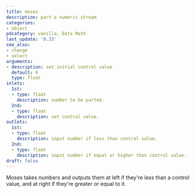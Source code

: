 ```yaml
---
title: moses
description: part a numeric stream
categories:
- object
pdcategory: vanilla, Data Math
last_update: '0.33'
see_also:
- change
- select
arguments:
- description: set initial control value 
  default: 0
  type: float
inlets:
  1st:
  - type: float
    description: number to be parted.
  2nd:
  - type: float
    description: set control value.
outlets:
  1st:
  - type: float
    description: input number if less than control value.
  2nd:
  - type: float
    description: input number if equal or higher than control value.
draft: false
---
```

Moses takes numbers and outputs them at left if they're less than a control value,  and at right if they're greater or equal to it.
